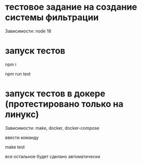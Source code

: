 # тестовое задание на создание системы фильтрации

Зависимости: node 18

# запуск тестов

npm i

npm run test

# запуск тестов в докере (протестировано только на линукс)

Зависимости: make, docker, docker-compose 

ввести команду 

make test

все остальное будет сделано автоматически
